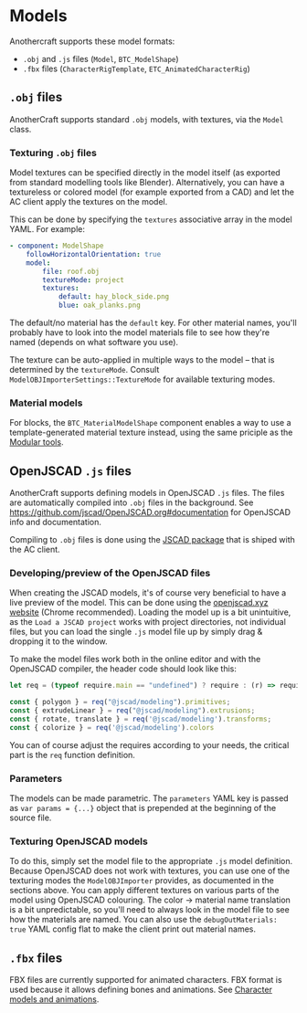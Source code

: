# Models
Anothercraft supports these model formats:
* `.obj` and `.js` files (`Model`, `BTC_ModelShape`)
* `.fbx` files (`CharacterRigTemplate`, `ETC_AnimatedCharacterRig`)

## `.obj` files
AnotherCraft supports standard `.obj` models, with textures, via the `Model` class.

### Texturing `.obj` files
Model textures can be specified directly in the model itself (as exported from standard modelling tools like Blender). Alternatively, you can have a textureless or colored model (for example exported from a CAD) and let the AC client apply the textures on the model.

This can be done by specifying the `textures` associative array in the model YAML. For example:
```YAML
- component: ModelShape
	followHorizontalOrientation: true
	model:
		file: roof.obj
		textureMode: project
		textures:
			default: hay_block_side.png
			blue: oak_planks.png
```
The default/no material has the `default` key. For other material names, you'll probably have to look into the model materials file to see how they're named (depends on what software you use).

The texture can be auto-applied in multiple ways to the model – that is determined by the `textureMode`. Consult `ModelOBJImporterSettings::TextureMode` for available texturing modes.

### Material models
For blocks, the `BTC_MaterialModelShape` component enables a way to use a template-generated material texture instead, using the same priciple as the [Modular tools](modularTools/README.md).

## OpenJSCAD `.js` files
AnotherCraft supports defining models in OpenJSCAD `.js` files. The files are automatically compiled into `.obj` files in the background. See https://github.com/jscad/OpenJSCAD.org#documentation for OpenJSCAD info and documentation.

Compiling to `.obj` files is done using the [JSCAD package](https://github.com/AnotherCraft/ac-jscad) that is shiped with the AC client.

### Developing/preview of the OpenJSCAD files

When creating the JSCAD models, it's of course very beneficial to have a live preview of the model. This can be done using the [openjscad.xyz website](https://openjscad.xyz/) (Chrome recommended). Loading the model up is a bit unintuitive, as the `Load a JSCAD project` works with project directories, not individual files, but you can load the single `.js` model file up by simply drag & dropping it to the window.

To make the model files work both in the online editor and with the OpenJSCAD compiler, the header code should look like this:
```Javascript
let req = (typeof require.main == "undefined") ? require : (r) => require.main.require(r);

const { polygon } = req("@jscad/modeling").primitives;
const { extrudeLinear } = req("@jscad/modeling").extrusions;
const { rotate, translate } = req('@jscad/modeling').transforms;
const { colorize } = req('@jscad/modeling').colors
```

You can of course adjust the requires according to your needs, the critical part is the `req` function definition.

### Parameters
The models can be made parametric. The `parameters` YAML key is passed as `var params = {...}` object that is prepended at the beginning of the source file.

### Texturing OpenJSCAD models
To do this, simply set the model file to the appropriate `.js` model definition. Because OpenJSCAD does not work with textures, you can use one of the texturing modes the `ModelOBJImporter` provides, as documented in the sections above. You can apply different textures on various parts of the model using OpenJSCAD colouring. The color -> material name translation is a bit unpredictable, so you'll need to always look in the model file to see how the materials are named. You can also use the `debugOutMaterials: true` YAML config flat to make the client print out material names.

## `.fbx` files
FBX files are currently supported for animated characters. FBX format is used because it allows defining bones and animations.
See [Character models and animations](characterModelsAndAnimations.md).